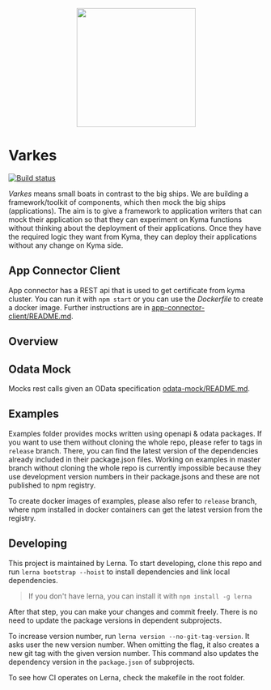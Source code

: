<p align="center">
 <img src="./logos/logo.svg" width="235">
</p>

# Varkes
[![Build status](https://status.build.kyma-project.io/badge.svg?jobs=post-master-varkes)](https://status.build.kyma-project.io/?repo=kyma-incubator%2Fvarkes&job=post-master-varkes)

*Varkes* means small boats in contrast to the big ships. We are building a framework/toolkit of components, which then mock the big ships (applications). The aim is to give a framework to application writers that can mock their application so that they can experiment on Kyma functions without thinking about the deployment of their applications. Once they have the required logic they want from Kyma, they can deploy their applications without any change on Kyma side.
## App Connector Client
App connector has a REST api that is used to get certificate from kyma cluster. You can run it with `npm start` or you can use the *Dockerfile* to create a docker image. Further instructions are in [app-connector-client/README.md](app-connector-client/README.md).

## Overview

## Odata Mock
Mocks rest calls given an OData specification [odata-mock/README.md](odata-mock/README.md).

## Examples
Examples folder provides mocks written using openapi & odata packages. If you want to use them without cloning the whole repo, please refer to tags in `release` branch. There, you can find the latest version of the dependencies already included in their package.json files. Working on examples in master branch without cloning the whole repo is currently impossible because they use development version numbers in their package.jsons and these are not published to npm registry.

To create docker images of examples, please also refer to `release` branch, where npm installed in docker containers can get the latest version from the registry.

## Developing
This project is maintained by Lerna. To start developing, clone this repo and run `lerna bootstrap --hoist` to install dependencies and link local dependencies.

> If you don't have lerna, you can install it with `npm install -g lerna`

After that step, you can make your changes and commit freely. There is no need to update the package versions in dependent subprojects.

To increase version number, run `lerna version --no-git-tag-version`. It asks user the new version number. When omitting the flag, it also creates a new git tag with the given version number. This command also updates the dependency version in the `package.json` of subprojects.

To see how CI operates on Lerna, check the makefile in the root folder.
